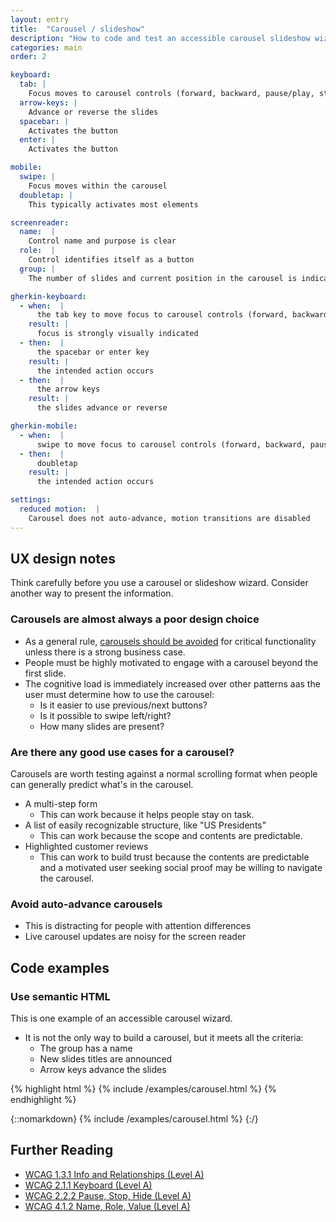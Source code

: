 ```yaml
---
layout: entry
title:  "Carousel / slideshow"
description: "How to code and test an accessible carousel slideshow wizard"
categories: main
order: 2

keyboard:
  tab: |
    Focus moves to carousel controls (forward, backward, pause/play, stop)
  arrow-keys: |
    Advance or reverse the slides
  spacebar: |
    Activates the button
  enter: |
    Activates the button

mobile:
  swipe: |
    Focus moves within the carousel
  doubletap: |
    This typically activates most elements

screenreader:
  name:  |
    Control name and purpose is clear
  role:  |
    Control identifies itself as a button
  group: |
    The number of slides and current position in the carousel is indicated

gherkin-keyboard: 
  - when:  |
      the tab key to move focus to carousel controls (forward, backward, pause/play, stop)
    result: |
      focus is strongly visually indicated
  - then:  |
      the spacebar or enter key
    result: |
      the intended action occurs
  - then:  |
      the arrow keys
    result: |
      the slides advance or reverse

gherkin-mobile:
  - when:  |
      swipe to move focus to carousel controls (forward, backward, pause/play, stop)
  - then:  |
      doubletap
    result: |
      the intended action occurs

settings:
  reduced motion:  |
    Carousel does not auto-advance, motion transitions are disabled
---
```


## UX design notes

Think carefully before you use a carousel or slideshow wizard. Consider another way to present the information.

### Carousels are almost always a poor design choice

- As a general rule, [carousels should be avoided](https://shouldiuseacarousel.com/) for critical functionality unless there is a strong business case.
- People must be highly motivated to engage with a carousel beyond the first slide.
- The cognitive load is immediately increased over other patterns aas the user must determine how to use the carousel:
  - Is it easier to use previous/next buttons?
  - Is it possible to swipe left/right?
  - How many slides are present?

### Are there any good use cases for a carousel?

Carousels are worth testing against a normal scrolling format when people can generally predict what's in the carousel.

- A multi-step form
  - This can work because it helps people stay on task.
- A list of easily recognizable structure, like "US Presidents"
  - This can work because the scope and contents are predictable.
- Highlighted customer reviews
  - This can work to build trust because the contents are predictable and a motivated user seeking social proof may be willing to navigate the carousel.

### Avoid auto-advance carousels

- This is distracting for people with attention differences
- Live carousel updates are noisy for the screen reader 

## Code examples

### Use semantic HTML

This is one example of an accessible carousel wizard.
- It is not the only way to build a carousel, but it meets all the criteria:
  - The group has a name
  - New slides titles are announced
  - Arrow keys advance the slides

{% highlight html %}
{% include /examples/carousel.html %}
{% endhighlight %}

{::nomarkdown}
{% include /examples/carousel.html %}
{:/}

## Further Reading
- [WCAG 1.3.1 Info and Relationships (Level A)](https://www.w3.org/WAI/WCAG22/Understanding/info-and-relationships)
- [WCAG 2.1.1 Keyboard (Level A)](https://www.w3.org/WAI/WCAG21/Understanding/keyboard.html)
- [WCAG 2.2.2 Pause, Stop, Hide (Level A)](https://www.w3.org/WAI/WCAG21/Understanding/pause-stop-hide.html)
- [WCAG 4.1.2 Name, Role, Value (Level A)](https://www.w3.org/WAI/WCAG21/Understanding/name-role-value)
